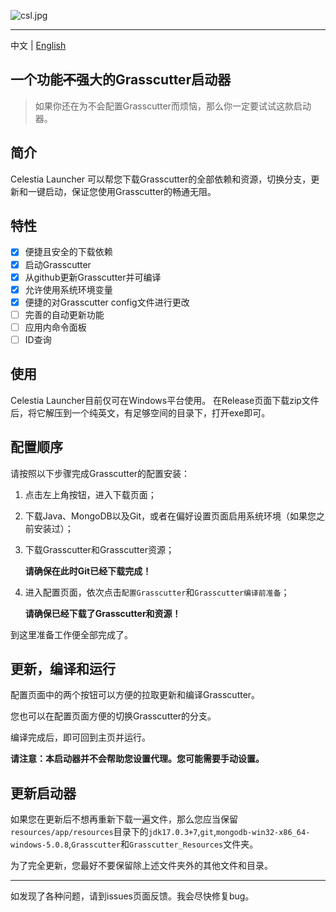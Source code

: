 ![csl.jpg](https://s2.loli.net/2022/05/14/7ajYoZDTyxrgRsN.jpg)

------------
中文 | [English](https://github.com/KL-kirito/CelestiaLauncher/blob/master/README_EN.md)

## 一个功能~~不~~强大的Grasscutter启动器

> 如果你还在为不会配置Grasscutter而烦恼，那么你一定要试试这款启动器。

## 简介

Celestia Launcher 可以帮您下载Grasscutter的全部依赖和资源，切换分支，更新和一键启动，保证您使用Grasscutter的畅通无阻。

## 特性

- [x] 便捷且安全的下载依赖
- [x] 启动Grasscutter
- [x] 从github更新Grasscutter并可编译
- [x] 允许使用系统环境变量
- [x] 便捷的对Grasscutter config文件进行更改
- [ ] 完善的自动更新功能
- [ ] 应用内命令面板
- [ ] ID查询

## 使用

Celestia Launcher目前仅可在Windows平台使用。
在Release页面下载zip文件后，将它解压到一个纯英文，有足够空间的目录下，打开exe即可。

## 配置顺序

请按照以下步骤完成Grasscutter的配置安装：

1. 点击左上角按钮，进入下载页面；
2. 下载Java、MongoDB以及Git，或者在偏好设置页面启用系统环境（如果您之前安装过）；
3. 下载Grasscutter和Grasscutter资源；

    **请确保在此时Git已经下载完成！**

4. 进入配置页面，依次点击`配置Grasscutter`和`Grasscutter编译前准备`；

    **请确保已经下载了Grasscutter和资源！**

到这里准备工作便全部完成了。

## 更新，编译和运行

配置页面中的两个按钮可以方便的拉取更新和编译Grasscutter。

您也可以在配置页面方便的切换Grasscutter的分支。

编译完成后，即可回到主页并运行。

**请注意：本启动器并不会帮助您设置代理。您可能需要手动设置。**

## 更新启动器

如果您在更新后不想再重新下载一遍文件，那么您应当保留`resources/app/resources`目录下的`jdk17.0.3+7`,`git`,`mongodb-win32-x86_64-windows-5.0.8`,`Grasscutter`和`Grasscutter_Resources`文件夹。

为了完全更新，您最好不要保留除上述文件夹外的其他文件和目录。

------------

如发现了各种问题，请到issues页面反馈。我会尽快修复bug。

